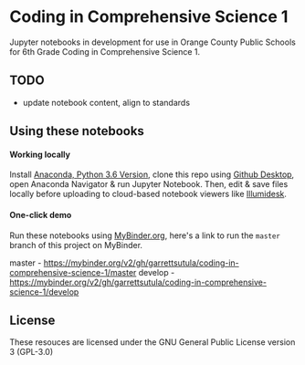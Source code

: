 # Coding in Comprehensive Science 1
Jupyter notebooks in development for use in Orange County Public Schools for 6th Grade Coding in Comprehensive Science 1.

## TODO
- update notebook content, align to standards

## Using these notebooks

#### Working locally
Install [Anaconda, Python 3.6 Version](https://www.anaconda.com/download/), clone this repo using [Github Desktop](https://desktop.github.com/), open Anaconda Navigator & run Jupyter Notebook. Then, edit & save files locally before uploading to cloud-based notebook viewers like [Illumidesk](https://www.illumidesk.com/).

#### One-click demo
Run these notebooks using [MyBinder.org](https://mybinder.org), here's a link to run the `master` branch of this project on MyBinder.

master - https://mybinder.org/v2/gh/garrettsutula/coding-in-comprehensive-science-1/master
develop - https://mybinder.org/v2/gh/garrettsutula/coding-in-comprehensive-science-1/develop

## License

These resouces are licensed under the GNU General Public License version 3 (GPL-3.0)